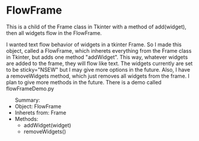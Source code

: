 # FlowFrame
This is a child of the Frame class in Tkinter with a method of add(widget), then all widgets flow in the FlowFrame.

I wanted text flow behavior of widgets in a tkinter Frame.  So I made this object, called a FlowFrame, which inherets
everything from the Frame class in Tkinter, but adds one method "addWidget".  This way, whatever widgets are added to the frame,
they will flow like text.  The widgets currently are set to be sticky="NSEW" but I may give more options in the future.
Also, I have a removeWidgets method, which just removes all widgets from the frame.  I plan to give more methods in the future.
There is a demo called flowFrameDemo.py

<div>
<ul>
  Summary:
  <li>Object: FlowFrame</li>
  <li>Inherets from: Frame</li>
  <li>
  Methods:
    <ul>
      <li>addWidget(widget)</li>
      <li>removeWidgets()</li>
    </ul>
  </li>
  
</ul>
  </div>
